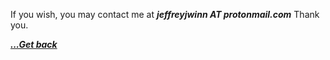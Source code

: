 If you wish, you may contact me at ***jeffreyjwinn AT protonmail.com*** Thank you.

[***...Get back***](..)
